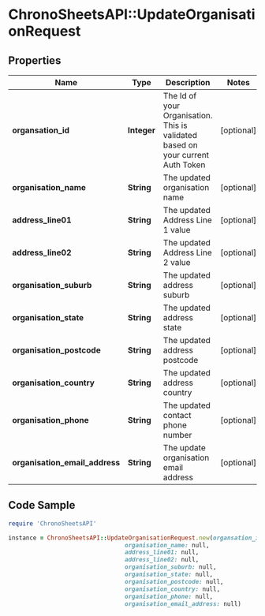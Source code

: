 # ChronoSheetsAPI::UpdateOrganisationRequest

## Properties

Name | Type | Description | Notes
------------ | ------------- | ------------- | -------------
**organsation_id** | **Integer** | The Id of your Organisation.  This is validated based on your current Auth Token | [optional] 
**organisation_name** | **String** | The updated organisation name | [optional] 
**address_line01** | **String** | The updated Address Line 1 value | [optional] 
**address_line02** | **String** | The updated Address Line 2 value | [optional] 
**organisation_suburb** | **String** | The updated address suburb | [optional] 
**organisation_state** | **String** | The updated address state | [optional] 
**organisation_postcode** | **String** | The updated address postcode | [optional] 
**organisation_country** | **String** | The updated address country | [optional] 
**organisation_phone** | **String** | The updated contact phone number | [optional] 
**organisation_email_address** | **String** | The update organisation email address | [optional] 

## Code Sample

```ruby
require 'ChronoSheetsAPI'

instance = ChronoSheetsAPI::UpdateOrganisationRequest.new(organsation_id: null,
                                 organisation_name: null,
                                 address_line01: null,
                                 address_line02: null,
                                 organisation_suburb: null,
                                 organisation_state: null,
                                 organisation_postcode: null,
                                 organisation_country: null,
                                 organisation_phone: null,
                                 organisation_email_address: null)
```


